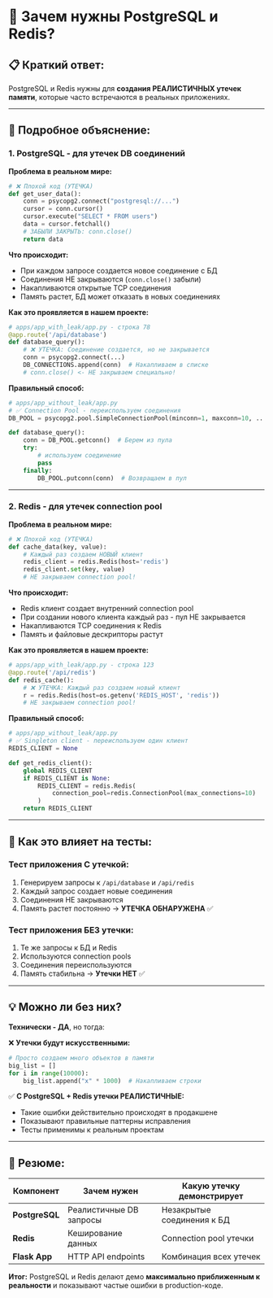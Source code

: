 # 🤔 Зачем нужны PostgreSQL и Redis?

## 📋 **Краткий ответ:**

PostgreSQL и Redis нужны для **создания РЕАЛИСТИЧНЫХ утечек памяти**, которые часто встречаются в реальных приложениях.

---

## 🎯 **Подробное объяснение:**

### 1. **PostgreSQL - для утечек DB соединений**

**Проблема в реальном мире:**
```python
# ❌ Плохой код (УТЕЧКА)
def get_user_data():
    conn = psycopg2.connect("postgresql://...")
    cursor = conn.cursor()
    cursor.execute("SELECT * FROM users")
    data = cursor.fetchall()
    # ЗАБЫЛИ ЗАКРЫТЬ: conn.close()
    return data
```

**Что происходит:**
- При каждом запросе создается новое соединение с БД
- Соединения НЕ закрываются (`conn.close()` забыли)
- Накапливаются открытые TCP соединения
- Память растет, БД может отказать в новых соединениях

**Как это проявляется в нашем проекте:**
```python
# apps/app_with_leak/app.py - строка 78
@app.route('/api/database')
def database_query():
    # ❌ УТЕЧКА: Соединение создается, но не закрывается
    conn = psycopg2.connect(...)
    DB_CONNECTIONS.append(conn)  # Накапливаем в списке
    # conn.close() <- НЕ закрываем специально!
```

**Правильный способ:**
```python
# apps/app_without_leak/app.py
# ✅ Connection Pool - переиспользуем соединения
DB_POOL = psycopg2.pool.SimpleConnectionPool(minconn=1, maxconn=10, ...)

def database_query():
    conn = DB_POOL.getconn()  # Берем из пула
    try:
        # используем соединение
        pass
    finally:
        DB_POOL.putconn(conn)  # Возвращаем в пул
```

---

### 2. **Redis - для утечек connection pool**

**Проблема в реальном мире:**
```python
# ❌ Плохой код (УТЕЧКА)
def cache_data(key, value):
    # Каждый раз создаем НОВЫЙ клиент
    redis_client = redis.Redis(host='redis')
    redis_client.set(key, value)
    # НЕ закрываем connection pool!
```

**Что происходит:**
- Redis клиент создает внутренний connection pool
- При создании нового клиента каждый раз - пул НЕ закрывается
- Накапливаются TCP соединения к Redis
- Память и файловые дескрипторы растут

**Как это проявляется в нашем проекте:**
```python
# apps/app_with_leak/app.py - строка 123
@app.route('/api/redis')
def redis_cache():
    # ❌ УТЕЧКА: Каждый раз создаем новый клиент
    r = redis.Redis(host=os.getenv('REDIS_HOST', 'redis'))
    # НЕ закрываем connection pool!
```

**Правильный способ:**
```python
# apps/app_without_leak/app.py
# ✅ Singleton client - переиспользуем один клиент
REDIS_CLIENT = None

def get_redis_client():
    global REDIS_CLIENT
    if REDIS_CLIENT is None:
        REDIS_CLIENT = redis.Redis(
            connection_pool=redis.ConnectionPool(max_connections=10)
        )
    return REDIS_CLIENT
```

---

## 🧪 **Как это влияет на тесты:**

### **Тест приложения С утечкой:**
1. Генерируем запросы к `/api/database` и `/api/redis`
2. Каждый запрос создает новые соединения
3. Соединения НЕ закрываются
4. Память растет постоянно → **УТЕЧКА ОБНАРУЖЕНА** ✅

### **Тест приложения БЕЗ утечки:**
1. Те же запросы к БД и Redis
2. Используются connection pools
3. Соединения переиспользуются
4. Память стабильна → **Утечки НЕТ** ✅

---

## 💡 **Можно ли без них?**

**Технически - ДА**, но тогда:

❌ **Утечки будут искусственными:**
```python
# Просто создаем много объектов в памяти
big_list = []
for i in range(10000):
    big_list.append("x" * 1000)  # Накапливаем строки
```

✅ **С PostgreSQL + Redis утечки РЕАЛИСТИЧНЫЕ:**
- Такие ошибки действительно происходят в продакшене
- Показывают правильные паттерны исправления
- Тесты применимы к реальным проектам

---

## 🚀 **Резюме:**

| Компонент | Зачем нужен | Какую утечку демонстрирует |
|-----------|-------------|----------------------------|
| **PostgreSQL** | Реалистичные DB запросы | Незакрытые соединения к БД |
| **Redis** | Кеширование данных | Connection pool утечки |
| **Flask App** | HTTP API endpoints | Комбинация всех утечек |

**Итог:** PostgreSQL и Redis делают демо **максимально приближенным к реальности** и показывают частые ошибки в production-коде.